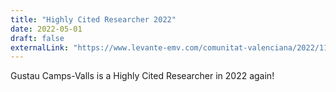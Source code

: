 ```yaml
---
title: "Highly Cited Researcher 2022"
date: 2022-05-01
draft: false
externalLink: "https://www.levante-emv.com/comunitat-valenciana/2022/11/16/cuatro-cientificos-universitat-valencia-elite-78655408.html"
---
```


Gustau Camps-Valls is a Highly Cited Researcher in 2022 again!
